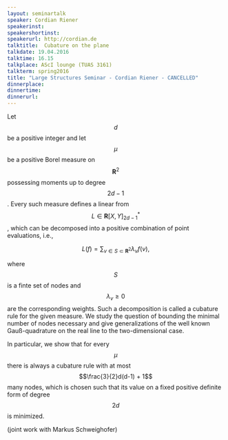 ```yaml
---
layout: seminartalk
speaker: Cordian Riener
speakerinst: 
speakershortinst: 
speakerurl: http://cordian.de
talktitle:  Cubature on the plane
talkdate: 19.04.2016
talktime: 16.15
talkplace: AScI lounge (TUAS 3161)
talkterm: spring2016
title: "Large Structures Seminar - Cordian Riener - CANCELLED"
dinnerplace: 
dinnertime: 
dinnerurl: 
---
```

Let $$d$$  be a positive integer and let $$\mu$$ be a positive Borel measure on
$$\mathbf{R}^2$$ possessing moments up to degree $$2d-1$$. Every such measure defines a linear from $$L\in\mathbf{R}[X,Y]_{2d-1}^*$$, which can be decomposed into a positive combination of point evaluations, i.e., 

$$L(f)=\sum_{v\in S\subset\mathbf{R}^2} \lambda_v f(v),$$ 

where $$S$$ is a finte set of  nodes and  $$\lambda_v\geq 0$$ are the corresponding  weights. Such a decomposition is called a cubature rule for the given measure. We study the question of bounding the minimal number of nodes necessary and give generalizations of the well known Gauß-quadrature on the real line to the two-dimensional case.  

In particular, we show that for every $$\mu$$ there is always a cubature rule with at
most $$\frac{3}{2}d(d-1) + 1$$ many nodes, which is chosen such that its value on a 
fixed positive definite form of degree $$2d$$ is minimized. 

(joint work with Markus Schweighofer) 
